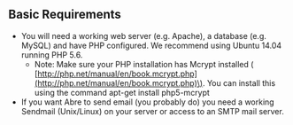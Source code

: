 ## Basic Requirements

* You will need a working web server \(e.g. Apache\), a database \(e.g. MySQL\) and have PHP configured. We recommend using Ubuntu 14.04 running PHP 5.6.
  * Note: Make sure your PHP installation has Mcrypt installed \(
    [http://php.net/manual/en/book.mcrypt.php](http://php.net/manual/en/book.mcrypt.php)\). You can install this using the command apt-get install php5-mcrypt
* If you want Abre to send email \(you probably do\) you need a working Sendmail \(Unix/Linux\) on your server or access to an SMTP mail server.



